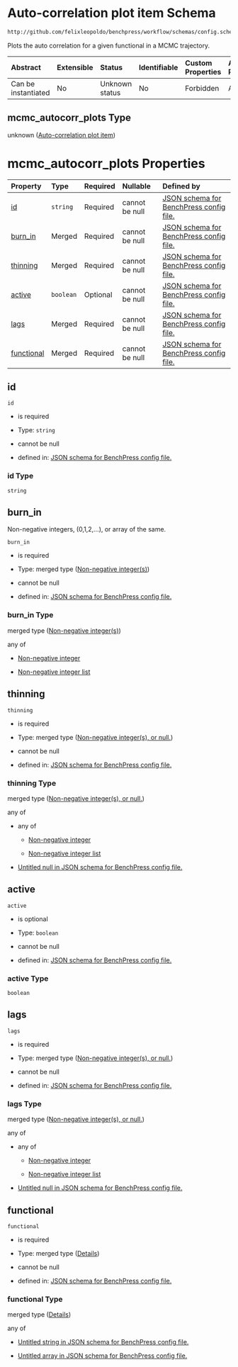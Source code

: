 # Auto-correlation plot item Schema

```txt
http://github.com/felixleopoldo/benchpress/workflow/schemas/config.schema.json#/definitions/mcmc_autocorr_plots
```

Plots the auto correlation for a given functional in a MCMC trajectory.

| Abstract            | Extensible | Status         | Identifiable | Custom Properties | Additional Properties | Access Restrictions | Defined In                                                       |
| :------------------ | :--------- | :------------- | :----------- | :---------------- | :-------------------- | :------------------ | :--------------------------------------------------------------- |
| Can be instantiated | No         | Unknown status | No           | Forbidden         | Allowed               | none                | [config.schema.json*](config.schema.json "open original schema") |

## mcmc_autocorr_plots Type

unknown ([Auto-correlation plot item](config-definitions-auto-correlation-plot-item.md))

# mcmc_autocorr_plots Properties

| Property                  | Type      | Required | Nullable       | Defined by                                                                                                                                                                                                                                                |
| :------------------------ | :-------- | :------- | :------------- | :-------------------------------------------------------------------------------------------------------------------------------------------------------------------------------------------------------------------------------------------------------- |
| [id](#id)                 | `string`  | Required | cannot be null | [JSON schema for BenchPress config file.](config-definitions-auto-correlation-plot-item-properties-id.md "http://github.com/felixleopoldo/benchpress/workflow/schemas/config.schema.json#/definitions/mcmc_autocorr_plots/properties/id")                 |
| [burn_in](#burn_in)       | Merged    | Required | cannot be null | [JSON schema for BenchPress config file.](config-definitions-non-negative-integers.md "http://github.com/felixleopoldo/benchpress/workflow/schemas/config.schema.json#/definitions/mcmc_autocorr_plots/properties/burn_in")                               |
| [thinning](#thinning)     | Merged    | Required | cannot be null | [JSON schema for BenchPress config file.](config-definitions-non-negative-integers-or-null.md "http://github.com/felixleopoldo/benchpress/workflow/schemas/config.schema.json#/definitions/mcmc_autocorr_plots/properties/thinning")                      |
| [active](#active)         | `boolean` | Optional | cannot be null | [JSON schema for BenchPress config file.](config-definitions-auto-correlation-plot-item-properties-active.md "http://github.com/felixleopoldo/benchpress/workflow/schemas/config.schema.json#/definitions/mcmc_autocorr_plots/properties/active")         |
| [lags](#lags)             | Merged    | Required | cannot be null | [JSON schema for BenchPress config file.](config-definitions-non-negative-integers-or-null.md "http://github.com/felixleopoldo/benchpress/workflow/schemas/config.schema.json#/definitions/mcmc_autocorr_plots/properties/lags")                          |
| [functional](#functional) | Merged    | Required | cannot be null | [JSON schema for BenchPress config file.](config-definitions-auto-correlation-plot-item-properties-functional.md "http://github.com/felixleopoldo/benchpress/workflow/schemas/config.schema.json#/definitions/mcmc_autocorr_plots/properties/functional") |

## id



`id`

*   is required

*   Type: `string`

*   cannot be null

*   defined in: [JSON schema for BenchPress config file.](config-definitions-auto-correlation-plot-item-properties-id.md "http://github.com/felixleopoldo/benchpress/workflow/schemas/config.schema.json#/definitions/mcmc_autocorr_plots/properties/id")

### id Type

`string`

## burn_in

Non-negative integers, (0,1,2,...), or array of the same.

`burn_in`

*   is required

*   Type: merged type ([Non-negative integer(s)](config-definitions-non-negative-integers.md))

*   cannot be null

*   defined in: [JSON schema for BenchPress config file.](config-definitions-non-negative-integers.md "http://github.com/felixleopoldo/benchpress/workflow/schemas/config.schema.json#/definitions/mcmc_autocorr_plots/properties/burn_in")

### burn_in Type

merged type ([Non-negative integer(s)](config-definitions-non-negative-integers.md))

any of

*   [Non-negative integer](config-definitions-non-negative-integers-anyof-non-negative-integer.md "check type definition")

*   [Non-negative integer list](config-definitions-non-negative-integers-anyof-non-negative-integer-list.md "check type definition")

## thinning



`thinning`

*   is required

*   Type: merged type ([Non-negative integer(s), or null.](config-definitions-non-negative-integers-or-null.md))

*   cannot be null

*   defined in: [JSON schema for BenchPress config file.](config-definitions-non-negative-integers-or-null.md "http://github.com/felixleopoldo/benchpress/workflow/schemas/config.schema.json#/definitions/mcmc_autocorr_plots/properties/thinning")

### thinning Type

merged type ([Non-negative integer(s), or null.](config-definitions-non-negative-integers-or-null.md))

any of

*   any of

    *   [Non-negative integer](config-definitions-non-negative-integers-anyof-non-negative-integer.md "check type definition")

    *   [Non-negative integer list](config-definitions-non-negative-integers-anyof-non-negative-integer-list.md "check type definition")

*   [Untitled null in JSON schema for BenchPress config file.](config-definitions-non-negative-integers-or-null-anyof-1.md "check type definition")

## active



`active`

*   is optional

*   Type: `boolean`

*   cannot be null

*   defined in: [JSON schema for BenchPress config file.](config-definitions-auto-correlation-plot-item-properties-active.md "http://github.com/felixleopoldo/benchpress/workflow/schemas/config.schema.json#/definitions/mcmc_autocorr_plots/properties/active")

### active Type

`boolean`

## lags



`lags`

*   is required

*   Type: merged type ([Non-negative integer(s), or null.](config-definitions-non-negative-integers-or-null.md))

*   cannot be null

*   defined in: [JSON schema for BenchPress config file.](config-definitions-non-negative-integers-or-null.md "http://github.com/felixleopoldo/benchpress/workflow/schemas/config.schema.json#/definitions/mcmc_autocorr_plots/properties/lags")

### lags Type

merged type ([Non-negative integer(s), or null.](config-definitions-non-negative-integers-or-null.md))

any of

*   any of

    *   [Non-negative integer](config-definitions-non-negative-integers-anyof-non-negative-integer.md "check type definition")

    *   [Non-negative integer list](config-definitions-non-negative-integers-anyof-non-negative-integer-list.md "check type definition")

*   [Untitled null in JSON schema for BenchPress config file.](config-definitions-non-negative-integers-or-null-anyof-1.md "check type definition")

## functional



`functional`

*   is required

*   Type: merged type ([Details](config-definitions-auto-correlation-plot-item-properties-functional.md))

*   cannot be null

*   defined in: [JSON schema for BenchPress config file.](config-definitions-auto-correlation-plot-item-properties-functional.md "http://github.com/felixleopoldo/benchpress/workflow/schemas/config.schema.json#/definitions/mcmc_autocorr_plots/properties/functional")

### functional Type

merged type ([Details](config-definitions-auto-correlation-plot-item-properties-functional.md))

any of

*   [Untitled string in JSON schema for BenchPress config file.](config-definitions-auto-correlation-plot-item-properties-functional-anyof-0.md "check type definition")

*   [Untitled array in JSON schema for BenchPress config file.](config-definitions-auto-correlation-plot-item-properties-functional-anyof-1.md "check type definition")
